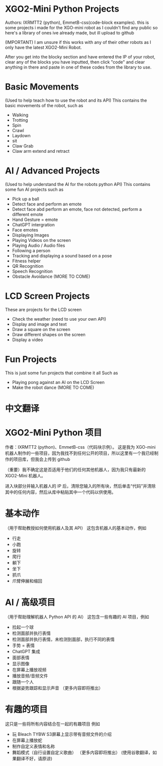 # XGO2-Mini Python Projects
Authors: IXRMTT2 (python), EmmetB-css(code-block examples).
this is some projects i made for the XGO-mini robot as I couldn't find any public so here's a library of ones ive already made, but ill upload to github

(IMPORTANT) I am unsure if this works with any of their other robots as I only have the latest XGO2-Mini Robot.

After you get into the blocky section and have entered the IP of your robot, clear any of the blocks you have inputted, then click "code" and clear anything in there and paste in one of these codes from the library to use.


# Basic Movements
(Used to help teach how to use the robot and its API)
This contains the basic movements of the robot, such as
- Walking
- Trotting
- Spin
- Crawl
- Laydown
- sit
- Claw Grab
- Claw arm extend and retract

# AI / Advanced Projects
(Used to help understand the AI for the robots python API)
This contains some fun AI projects such as
- Pick up a ball
- Detect face and perform an emote
- Detect face abd perform an emote, face not detected, perform a different emote
- Hand Gesture = emote
- ChatGPT intergration
- Face emotes
- Displaying Images
- Playing Videos on the screen
- Playing Audio / Audio files
- Following a person
- Tracking and displaying a sound based on a pose
- Fitness helper
- QR Recognition
- Speech Recognition
- Obstacle Avoidance
(MORE TO COME)

# LCD Screen Projects
These are projects for the LCD screen
- Check the weather (need to use your own API)
- Display and image and text
- Draw a square on the screen
- Draw different shapes on the screen
- Display a video

# Fun Projects
This is just some fun projects that combine it all
Such as
- Playing pong against an AI on the LCD Screen
- Make the robot dance 
(MORE TO COME)

# 中文翻译

# XGO2-Mini Python 项目
作者：IXRMTT2 (python)、EmmetB-css（代码块示例）。
这是我为 XGO-mini 机器人制作的一些项目，因为我找不到任何公开的项目，所以这里有一个我已经制作的项目库，但我会上传到 github

（重要）我不确定这是否适用于他们的任何其他机器人，因为我只有最新的 XGO2-Mini 机器人。

进入块部分并输入机器人的 IP 后，清除您输入的所有块，然后单击“代码”并清除其中的任何内容，然后从库中粘贴其中一个代码以供使用。

# 基本动作
（用于帮助教授如何使用机器人及其 API）
这包含机器人的基本动作，例如
- 行走
- 小跑
- 旋转
- 爬行
- 躺下
- 坐下
- 抓爪
- 爪臂伸展和缩回

# AI / 高级项目
（用于帮助理解机器人 Python API 的 AI）
这包含一些有趣的 AI 项目，例如
- 捡起一个球
- 检测面部并执行表情
- 检测面部并执行表情，未检测到面部，执行不同的表情
- 手势 = 表情
- ChatGPT 集成
- 面部表情
- 显示图像
- 在屏幕上播放视频
- 播放音频/音频文件
- 跟随一个人
- 根据姿势跟踪和显示声音
（更多内容即将推出）

# 有趣的项目
这只是一些将所有内容结合在一起的有趣项目
例如
- 玩 Bleach TYBW S3屏幕上显示带有音频文件的介绍
- 在屏幕上播放蛇
- 制作自定义表情和名称
- 舞蹈模式（自行设置自定义歌曲）
（更多内容即将推出）
(使用谷歌翻译，如果翻译不好，请原谅)

